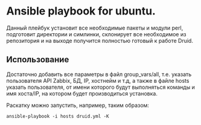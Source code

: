 Ansible playbook for ubuntu.
===========================

Данный плейбук установит все необходимые пакеты и модули perl, подготовит директории и симлинки, склонирует все необходимое из репозитория и на выходе получится полностью готовый к работе Druid.


Использование
-------------

Достаточно добавить все параметры в файл group_vars/all, т.е. указать пользователя API Zabbix, БД, IP, хостнейм и т.д, а также в файле hosts указать пользователя, от имени которого будут выполняться команды и имя хоста/IP, на котором будет производиться установка.

Раскатку можно запустить, например, таким образом:

	ansible-playbook -i hosts druid.yml -K
